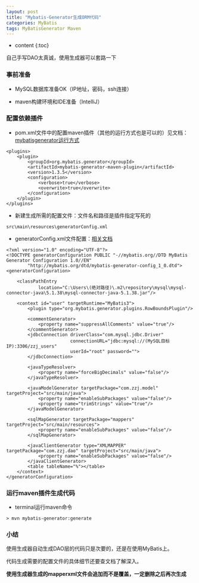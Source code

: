 ```yaml
---
layout: post
title: "Mybatis-Generator生成ORM代码"
categories: MyBatis
tags: MyBatisGenerator Maven
---
```


* content
{:toc}

自己手写DAO太真诚，使用生成器可以套路一下





### 事前准备

- MySQL数据库准备OK（IP地址，密码，ssh连接）

- maven构建环境和IDE准备（IntelliJ）

### 配置依赖插件

- pom.xml文件中的配置maven插件（其他的运行方式也是可以的）见文档：[mybatisgenerator运行方式](http://www.mybatis.org/generator/running/running.html)

```
<plugins>
	<plugin>
		<groupId>org.mybatis.generator</groupId>
		<artifactId>mybatis-generator-maven-plugin</artifactId>
		<version>1.3.5</version>
		<configuration>
			<verbose>true</verbose>
			<overwrite>true</overwrite>
		</configuration>
	</plugin>
</plugins>
```

- 新建生成所需的配置文件：文件名和路径是插件指定写死的

```
src\main\resources\generatorConfig.xml
```

- generatorConfig.xml文件配置：[相关文档](http://www.mybatis.org/generator/configreference/xmlconfig.html)

```
<?xml version="1.0" encoding="UTF-8"?>
<!DOCTYPE generatorConfiguration PUBLIC "-//mybatis.org//DTD MyBatis Generator Configuration 1.0//EN"
        "http://mybatis.org/dtd/mybatis-generator-config_1_0.dtd">
<generatorConfiguration>

    <classPathEntry
            location="C:\Users\(绝对路径)\.m2\repository\mysql\mysql-connector-java\5.1.38\mysql-connector-java-5.1.38.jar"/>

    <context id="user" targetRuntime="MyBatis3">
        <plugin type="org.mybatis.generator.plugins.RowBoundsPlugin"/>

        <commentGenerator>
            <property name="suppressAllComments" value="true"/>
        </commentGenerator>
        <jdbcConnection driverClass="com.mysql.jdbc.Driver"
                        connectionURL="jdbc:mysql://(MySQL目标IP):3306/zzj_users"
                        userId="root" password="">
        </jdbcConnection>

        <javaTypeResolver>
            <property name="forceBigDecimals" value="false"/>
        </javaTypeResolver>

        <javaModelGenerator targetPackage="com.zzj.model" targetProject="src/main/java">
            <property name="enableSubPackages" value="false"/>
            <property name="trimStrings" value="true"/>
        </javaModelGenerator>

        <sqlMapGenerator targetPackage="mappers" targetProject="src/main/resources">
            <property name="enableSubPackages" value="false"/>
        </sqlMapGenerator>

        <javaClientGenerator type="XMLMAPPER" targetPackage="com.zzj.dao" targetProject="src/main/java">
            <property name="enableSubPackages" value="false"/>
        </javaClientGenerator>
        <table tableName="%"></table>
    </context>
</generatorConfiguration>
```

### 运行maven插件生成代码

- terminal运行maven命令

```
> mvn mybatis-generator:generate
```

### 小结

使用生成器自动生成DAO层的代码只是次要的，还是在使用MyBatis上。

代码生成需要的配置文件的具体细节还要查文档了解深入。

**使用生成器生成的mapperxml文件会追加而不是覆盖，一定删除之后再次生成**
